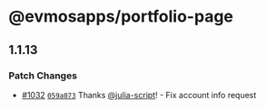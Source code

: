 # @evmosapps/portfolio-page

## 1.1.13

### Patch Changes

- [#1032](https://github.com/evmos/apps/pull/1032) [`059a073`](https://github.com/evmos/apps/commit/059a073c021204e9b60fec0b0c1b547dcd1d582e) Thanks [@julia-script](https://github.com/julia-script)! - Fix account info request
